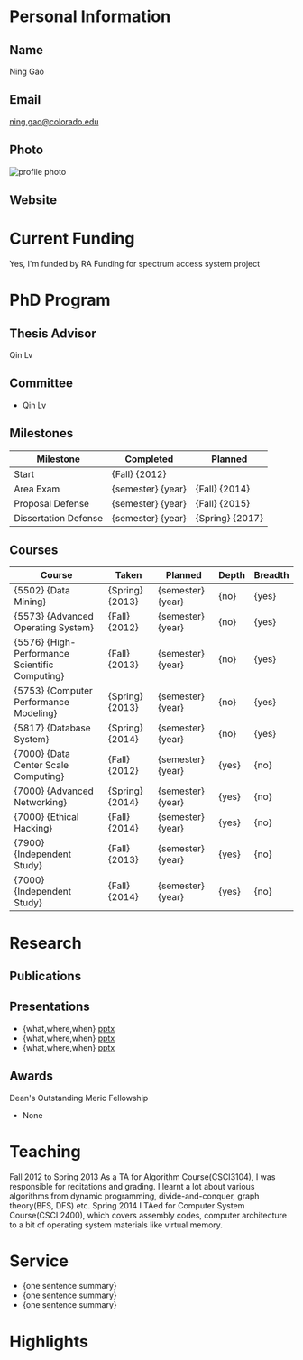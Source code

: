 

# Personal Information

## Name
Ning Gao

## Email
ning.gao@colorado.edu

## Photo
![profile photo](files/117SDZA7QJH-4SEfPZUAP0vtJjHngkulRSJelDaWebp0-photo-0.png)

## Website


# Current Funding
Yes, I'm funded by RA Funding for spectrum access system project

# PhD Program

## Thesis Advisor
Qin Lv

## Committee


* Qin Lv


## Milestones

| Milestone            | Completed         | Planned           |         
| -------------------- | ----------------- | ----------------- |
| Start                | {Fall}     {2012} |                   |
| Area Exam            | {semester} {year} | {Fall}     {2014} |
| Proposal Defense     | {semester} {year} | {Fall}     {2015} |
| Dissertation Defense | {semester} {year} | {Spring}   {2017} |

## Courses

| Course           | Taken             | Planned            | Depth    | Breadth | 
| ---------------- | ----------------- | ------------------ | -------- | ------- |
| {5502}   {Data Mining} | {Spring} {2013} | {semester} {year}  | {no} | {yes}|
| {5573} {Advanced Operating System} | {Fall} {2012} | {semester} {year}  | {no} | {yes}|
| {5576} {High-Performance Scientific Computing} | {Fall} {2013} | {semester} {year}  | {no} | {yes}|
| {5753} {Computer Performance Modeling} | {Spring} {2013} | {semester} {year}  | {no} | {yes}|
| {5817} {Database System} | {Spring} {2014} | {semester} {year}  | {no} | {yes}|
| {7000} {Data Center Scale Computing} | {Fall} {2012} | {semester} {year}  | {yes} | {no}|
| {7000} {Advanced Networking} | {Spring} {2014} | {semester} {year}  | {yes} | {no}|
| {7000} {Ethical Hacking} | {Fall} {2014} | {semester} {year}  | {yes} | {no}|
| {7900} {Independent Study} | {Fall} {2013} | {semester} {year}  | {yes} | {no}|
| {7000} {Independent Study} | {Fall} {2014} | {semester} {year}  | {yes} | {no}|

# Research

## Publications


## Presentations

* {what,where,when} [pptx](files/presentation-file.pptx)
* {what,where,when} [pptx](files/presentation-file.pptx)
* {what,where,when} [pptx](files/presentation-file.pptx)
      
## Awards
Dean's Outstanding Meric Fellowship

* None


# Teaching
Fall 2012 to Spring 2013
As a TA for Algorithm Course(CSCI3104), I was responsible for recitations and grading. I learnt a lot about various algorithms from dynamic programming, divide-and-conquer, graph theory(BFS, DFS) etc.
Spring 2014
I TAed for Computer System Course(CSCI 2400), which covers assembly codes, computer architecture to a bit of operating system materials like virtual memory.

# Service

* {one sentence summary}
* {one sentence summary}
* {one sentence summary}

# Highlights

